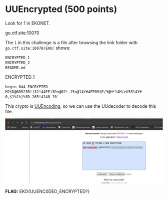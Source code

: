 # UUEncrypted (500 points)

Look for 1 in EKONET.

go.ctf.site:10070

The `1` in this challenge is a file after browsing the link folder with `go.ctf.site:10070/EKO/` shows:

```
ENCRYPTED_1
ENCRYPTED_2
README.md
```

ENCRYPTED_1
```
begin 644 ENCRYPTED
M2$D@6D523R!)32!44EE)3D<@02!.15<@14Y#4EE05$E/3@H*14M/>U5514Y#
0,$1%1%]%3D-265!4140_?0`
```

This crypto is [UUEncoding](https://en.wikipedia.org/wiki/Uuencoding), so we can use the UUdecoder to decode this file.

![Alt text](./_images/image.png)

**FLAG:** EKO{UUENC0DED_ENCRYPTED?}